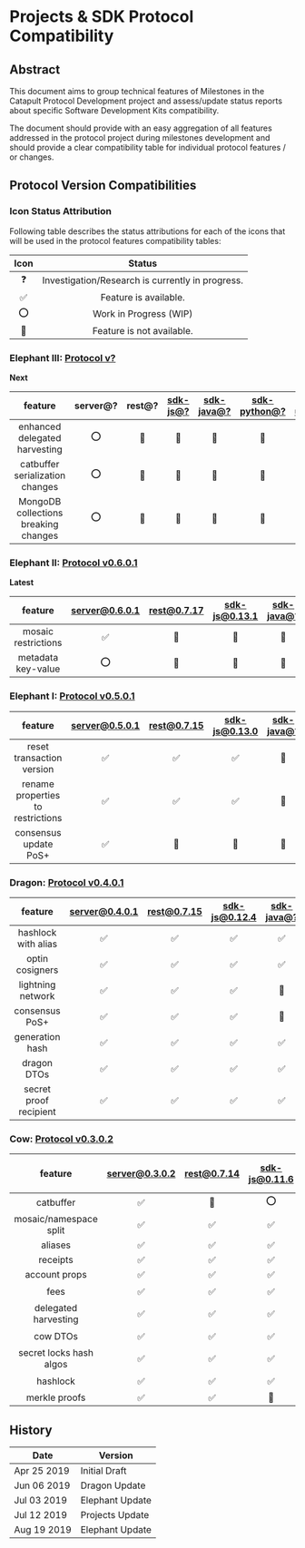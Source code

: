 # Projects & SDK Protocol Compatibility

## Abstract

This document aims to group technical features of Milestones in the Catapult Protocol Development project and assess/update status reports about specific Software Development Kits compatibility.

The document should provide with an easy aggregation of all features addressed in the protocol project during milestones development and should provide a clear compatibility table for individual protocol features / or changes.

## Protocol Version Compatibilities

### Icon Status Attribution

Following table describes the status attributions for each of the icons that will be used in the protocol features compatibility tables:

| Icon | Status |
| :-: | :-: |
| :question: | Investigation/Research is currently in progress. |
| :white_check_mark: | Feature is available. |
| :o: | Work in Progress (WIP) |
| :stop_sign: | Feature is not available. |


### Elephant III: [Protocol v?](#)

**Next**

| feature | server@? | rest@? | [sdk-js@?][sdk-ts] | [sdk-java@?][sdk-java] | [sdk-python@?][sdk-python] | [sdk-unity@?][sdk-unity] | [sdk-php@?][sdk-php] | [sdk-swift@?][sdk-swift] |
| :-: | :-: | :-: | :-: | :-: | :-: | :-: | :-: | :-: |
| enhanced delegated harvesting | :o:  | :stop_sign:  | :stop_sign:  | :stop_sign:  | :stop_sign: | :stop_sign: | :stop_sign: | :stop_sign: | 
| catbuffer serialization changes | :o:  | :stop_sign:  | :stop_sign:  | :stop_sign:  | :stop_sign: | :stop_sign: | :stop_sign: | :stop_sign: | 
| MongoDB collections breaking changes | :o:  | :stop_sign:  | :stop_sign:  | :stop_sign:  | :stop_sign: | :stop_sign: | :stop_sign: | :stop_sign: | 

### Elephant II: [Protocol v0.6.0.1][server-0601]

**Latest**

| feature | [server@0.6.0.1][server-0601] | [rest@0.7.17][rest-0717] | [sdk-js@0.13.1][sdk-ts-0131] | [sdk-java@?][sdk-java] | [sdk-python@?][sdk-python] | [sdk-unity@?][sdk-unity] | [sdk-php@?][sdk-php] | [sdk-swift@?][sdk-swift] |
| :-: | :-: | :-: | :-: | :-: | :-: | :-: | :-: | :-: |
| mosaic restrictions| :white_check_mark:  | :stop_sign:  | :stop_sign:  | :stop_sign:  | :stop_sign: | :stop_sign: | :stop_sign: | :stop_sign: | 
| metadata key-value| :o:  | :stop_sign:  | :stop_sign:  | :stop_sign:  | :stop_sign: | :stop_sign: | :stop_sign: | :stop_sign: | 

### Elephant I: [Protocol v0.5.0.1][server-0501]

| feature | [server@0.5.0.1][server-0501] | [rest@0.7.15][rest-0715] | [sdk-js@0.13.0][sdk-ts-0130] | [sdk-java@?][sdk-java] | [sdk-python@?][sdk-python] | [sdk-unity@?][sdk-unity] | [sdk-php@?][sdk-php] | [sdk-swift@?][sdk-swift] |
| :-: | :-: | :-: | :-: | :-: | :-: | :-: | :-: | :-: |
| reset transaction version | :white_check_mark:  | :white_check_mark:  | :white_check_mark:  | :stop_sign:  | :stop_sign: | :stop_sign: | :stop_sign: | :stop_sign: |
| rename properties to restrictions | :white_check_mark:  | :white_check_mark:  | :white_check_mark:  | :stop_sign:  | :stop_sign: | :stop_sign: | :stop_sign: | :stop_sign: | 
| consensus update PoS+ | :white_check_mark:  | :stop_sign:  | :stop_sign:  | :stop_sign:  | :stop_sign: | :stop_sign: | :stop_sign: | :stop_sign: | 

### Dragon: [Protocol v0.4.0.1][server-0401]

| feature | [server@0.4.0.1][server-0401] | [rest@0.7.15][rest-0715] | [sdk-js@0.12.4][sdk-ts-0124] | [sdk-java@?][sdk-java] | [sdk-python@?][sdk-python] | [sdk-unity@?][sdk-unity] | [sdk-php@?][sdk-php] | [sdk-swift@?][sdk-swift] |
| :-: | :-: | :-: | :-: | :-: | :-: | :-: | :-: | :-: |
| hashlock with alias | :white_check_mark:  | :white_check_mark:  | :white_check_mark:  | :white_check_mark:  | :stop_sign: | :stop_sign: | :stop_sign: | :stop_sign: |
| optin cosigners | :white_check_mark: | :white_check_mark:  | :white_check_mark:  | :white_check_mark:  | :stop_sign: | :stop_sign: | :stop_sign: | :stop_sign: |
| lightning network | :white_check_mark:  | :white_check_mark:  | :white_check_mark:  | :stop_sign:  | :stop_sign: | :stop_sign: | :stop_sign: | :stop_sign: |
| consensus PoS+ | :white_check_mark:  | :white_check_mark:  | :white_check_mark:  | :stop_sign:  | :stop_sign: | :stop_sign: | :stop_sign: | :stop_sign: |
| generation hash | :white_check_mark:  | :white_check_mark:  | :white_check_mark:  | :white_check_mark:  | :stop_sign: | :stop_sign: | :stop_sign: | :stop_sign: | 
| dragon DTOs | :white_check_mark:  | :white_check_mark:  | :white_check_mark:  | :white_check_mark:  | :stop_sign: | :stop_sign: | :stop_sign: | :stop_sign: |
| secret proof recipient | :white_check_mark:  | :white_check_mark:  | :white_check_mark:  | :white_check_mark:  | :stop_sign: | :stop_sign: | :stop_sign: | :stop_sign: |

### Cow: [Protocol v0.3.0.2][server-0302]

| feature | [server@0.3.0.2][server-0302] | [rest@0.7.14][rest-0714] | [sdk-js@0.11.6][sdk-ts-0116] | [sdk-java@0.11-alpha][sdk-java-0110] | [sdk-python@?][sdk-python] | [sdk-unity@?][sdk-unity] | [sdk-php@?][sdk-php] | [sdk-swift@?][sdk-swift] |
| :-: | :-: | :-: | :-: | :-: | :-: | :-: | :-: | :-: |
| catbuffer | :white_check_mark:  | :stop_sign:  | :o:  |  :white_check_mark: | :stop_sign: | :stop_sign: | :stop_sign: | :stop_sign: |
| mosaic/namespace split | :white_check_mark:  | :white_check_mark:  | :white_check_mark:  | :white_check_mark:  | :white_check_mark: | :stop_sign: | :stop_sign: | :stop_sign: |
| aliases | :white_check_mark:  | :white_check_mark:  | :white_check_mark:  | :white_check_mark:  | :white_check_mark: | :stop_sign: | :stop_sign: | :stop_sign: |
| receipts | :white_check_mark:  | :white_check_mark:  | :white_check_mark:  | :white_check_mark: | :stop_sign: | :stop_sign: | :stop_sign: | :stop_sign: |
| account props | :white_check_mark:  | :white_check_mark:  | :white_check_mark:  | :white_check_mark:  | :stop_sign: | :stop_sign: | :stop_sign: | :stop_sign: |
| fees | :white_check_mark:  | :white_check_mark:  | :white_check_mark:  | :white_check_mark: | :o: | :stop_sign: | :stop_sign: | :stop_sign: | 
| delegated harvesting | :white_check_mark:  | :white_check_mark:  | :white_check_mark:  | :white_check_mark:  | :stop_sign: | :stop_sign: | :stop_sign: | :stop_sign: | 
| cow DTOs | :white_check_mark:  | :white_check_mark:  | :white_check_mark:  | :white_check_mark:  |  :o: | :stop_sign: | :stop_sign: | :stop_sign: | 
| secret locks hash algos | :white_check_mark:  | :white_check_mark:  | :white_check_mark:  | :white_check_mark:  | :stop_sign: | :stop_sign: | :stop_sign: | :stop_sign: | 
| hashlock | :white_check_mark:  | :white_check_mark:  | :white_check_mark:  | :white_check_mark:  | :o: | :stop_sign: | :stop_sign: | :stop_sign: | 
| merkle proofs | :white_check_mark:  | :white_check_mark:  | :stop_sign:  | :stop_sign:  | :stop_sign: | :stop_sign: | :stop_sign: | :stop_sign: |

## History

| **Date**      | **Version**     |
| ------------- | --------------- |
| Apr 25 2019   | Initial Draft   |
| Jun 06 2019   | Dragon Update   |
| Jul 03 2019   | Elephant Update |
| Jul 12 2019   | Projects Update |
| Aug 19 2019   | Elephant Update |

[server-0601]: https://github.com/nemtech/catapult-server/releases/tag/v0.6.0.1
[server-0501]: https://github.com/nemtech/catapult-server/releases/tag/v0.5.0.1
[server-0401]: https://github.com/nemtech/catapult-server/releases/tag/v0.4.0.1
[server-0302]: https://github.com/nemtech/catapult-server/releases/tag/v0.3.0.2
[rest-0717]: https://github.com/nemtech/catapult-rest/releases/tag/v0.7.17
[rest-0716]: https://github.com/nemtech/catapult-rest/releases/tag/v0.7.16
[rest-0715]: https://github.com/nemtech/catapult-rest/releases/tag/v0.7.15
[rest-0714]: https://github.com/nemtech/catapult-rest/releases/tag/v0.7.14
[sdk-ts]: https://github.com/nemtech/nem2-sdk-typescript-javascript
[sdk-ts-0131]: https://github.com/nemtech/nem2-sdk-typescript-javascript/releases/tag/v0.13.1
[sdk-ts-0130]: https://github.com/nemtech/nem2-sdk-typescript-javascript/releases/tag/v0.13.0
[sdk-ts-0124]: https://github.com/nemtech/nem2-sdk-typescript-javascript/releases/tag/v0.12.4
[sdk-ts-0116]: https://github.com/nemtech/nem2-sdk-typescript-javascript/releases/tag/v0.11.6
[sdk-java]: https://github.com/nemtech/nem2-sdk-java
[sdk-java-0110]: https://github.com/nemtech/nem2-sdk-java/releases/tag/v0.11-alpha
[sdk-python]: https://gitlab.com/Alexhuszagh/nem2-sdk-python/tree/master
[sdk-unity]: #
[sdk-php]: https://github.com/VistResearch/nem2-sdk-php
[sdk-swift]: https://github.com/ryuta46/nem2-sdk-swift
[sdk-csharp]: https://github.com/nemtech/nem2-sdk-csharp
